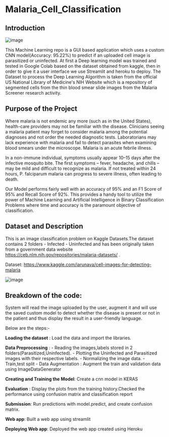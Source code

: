 # Malaria_Cell_Classification

## **Introduction**

![image](https://user-images.githubusercontent.com/85283934/138677608-7c8053f3-65fd-4549-8703-ca517899b50a.png)

This Machine Learning repo is a GUI based application which uses a custom CNN model(Accuracy: 95.22%) to predict if an uploaded cell image is parasitized or uninfected. At first a Deep learning model was trained and tested in Google Colab based on the dataset obtained from kaggle, then in order to give it a user interface we use Streamlit and heroku to deploy. The Dataset to process the Deep Learning Algorithm is taken from the official US National Library of Medicine's NIH Website which is a repository of segmented cells from the thin blood smear slide images from the Malaria Screener research activity.


## **Purpose of the Project**

Where malaria is not endemic any more (such as in the United States), health-care providers may not be familiar with the disease. Clinicians seeing a malaria patient may forget to consider malaria among the potential diagnoses and not order the needed diagnostic tests. Laboratorians may lack experience with malaria and fail to detect parasites when examining blood smears under the microscope. Malaria is an acute febrile illness.

In a non-immune individual, symptoms usually appear 10–15 days after the infective mosquito bite. The first symptoms – fever, headache, and chills – may be mild and difficult to recognize as malaria. If not treated within 24 hours, P. falciparum malaria can progress to severe illness, often leading to death.

Our Model performs fairly well with an accuracy of 95% and an F1 Score of 95% and Recall Score of 92%. This provides a handy tool to utilize the power of Machine Learning and Artificial Intelligence in Binary Classification Problems where time and accuracy is the paramount objective of classification.

## **Dataset and Description**

This is an image classification problem on Kaggle Datasets.The dataset contains 2 folders - Infected - Uninfected and has been originally taken from a government data website https://ceb.nlm.nih.gov/repositories/malaria-datasets/ .

Dataset: https://www.kaggle.com/iarunava/cell-images-for-detecting-malaria

![image](https://user-images.githubusercontent.com/85283934/138679130-25d68cb0-cdee-44f9-b3d3-819d2aec1851.png)

## **Breakdown of the code**:

System will read the image uploaded by the user, augment it and will use the saved custom model to detect whether the disease is present or not in the patient and thus display the result in a user-friendly language.

Below are the steps:-

**Loading the dataset** : Load the data and import the libraries.

**Data Preprocessing** : - Reading the images,labels stored in 2 folders(Parasitized,Uninfected).
                         - Plotting the Uninfected and Parasitized images with their respective labels.
                         - Normalizing the image data.
                         - Train,test split
                         - Data Augmentation : Augment the train and validation data using ImageDataGenerator

**Creating and Training the Model**: Create a cnn model in KERAS

**Evaluation** : Display the plots from the training history.Checked the performance using confusion matrix and classification report

**Submission**: Run predictions with model.predict, and create confusion matrix.

**Web app**: Built a web app using streamlit 

**Deploying Web app**: Deployed the web app created using Heroku

